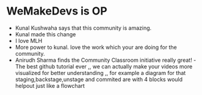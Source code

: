 # WeMakeDevs is OP

- Kunal Kushwaha says that this community is amazing.
- Kunal made this change
- I love MLH
- More power to kunal. love the work which your are doing for the community.
- Anirudh Sharma finds the Community Classroom initiative really great!
-The best github tutorial ever ,, we can actually make your videos more visualized for better understanding ,, for example a diagram for that staging,backstage,unstage and commited are with 4 blocks would helpout just like a flowchart

